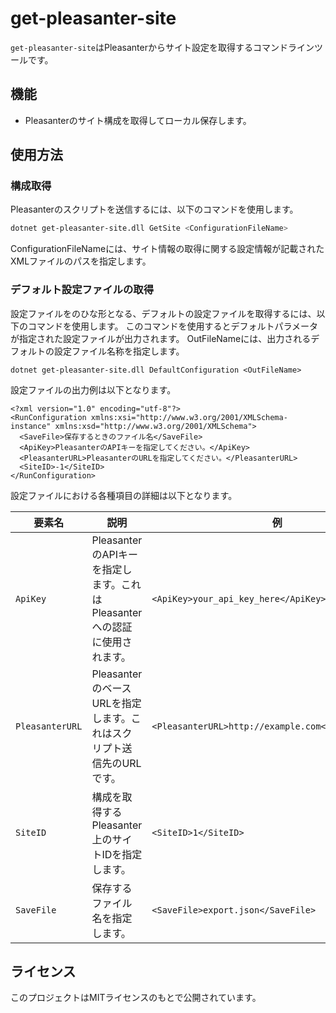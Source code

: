 # get-pleasanter-site

`get-pleasanter-site`はPleasanterからサイト設定を取得するコマンドラインツールです。

## 機能

- Pleasanterのサイト構成を取得してローカル保存します。

## 使用方法

### 構成取得

Pleasanterのスクリプトを送信するには、以下のコマンドを使用します。

```sh
dotnet get-pleasanter-site.dll GetSite <ConfigurationFileName>
```
ConfigurationFileNameには、サイト情報の取得に関する設定情報が記載されたXMLファイルのパスを指定します。

### デフォルト設定ファイルの取得
設定ファイルをのひな形となる、デフォルトの設定ファイルを取得するには、以下のコマンドを使用します。
このコマンドを使用するとデフォルトパラメータが指定された設定ファイルが出力されます。
OutFileNameには、出力されるデフォルトの設定ファイル名称を指定します。

```
dotnet get-pleasanter-site.dll DefaultConfiguration <OutFileName>
```
設定ファイルの出力例は以下となります。

```
<?xml version="1.0" encoding="utf-8"?>
<RunConfiguration xmlns:xsi="http://www.w3.org/2001/XMLSchema-instance" xmlns:xsd="http://www.w3.org/2001/XMLSchema">
  <SaveFile>保存するときのファイル名</SaveFile>
  <ApiKey>PleasanterのAPIキーを指定してください。</ApiKey>
  <PleasanterURL>PleasanterのURLを指定してください。</PleasanterURL>
  <SiteID>-1</SiteID>
</RunConfiguration>

```

設定ファイルにおける各種項目の詳細は以下となります。

| 要素名                   | 説明                                                                                              | 例                                                                                        |
|------------------------|-------------------------------------------------------------------------------------------------|-------------------------------------------------------------------------------------------|
| `ApiKey`               | PleasanterのAPIキーを指定します。これはPleasanterへの認証に使用されます。                           | `<ApiKey>your_api_key_here</ApiKey>`                                                      |
| `PleasanterURL`        | PleasanterのベースURLを指定します。これはスクリプト送信先のURLです。                                | `<PleasanterURL>http://example.com</PleasanterURL>`                                       |
| `SiteID`               | 構成を取得するPleasanter上のサイトIDを指定します。                                          | `<SiteID>1</SiteID>`                                                                      |
| `SaveFile`               | 保存するファイル名を指定します。                                          | `<SaveFile>export.json</SaveFile>`                                                                      |


## ライセンス

このプロジェクトはMITライセンスのもとで公開されています。